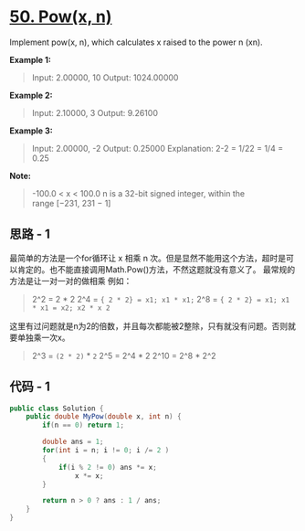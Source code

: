 # [50. Pow(x, n)](https://leetcode-cn.com/problems/powx-n/)

Implement pow(x, n), which calculates x raised to the power n (xn).

**Example 1:**

> Input: 2.00000, 10
> Output: 1024.00000

**Example 2:**

> Input: 2.10000, 3
> Output: 9.26100

**Example 3:**

> Input: 2.00000, -2
> Output: 0.25000
> Explanation: 2-2 = 1/22 = 1/4 = 0.25

**Note:**

> -100.0 < x < 100.0
> n is a 32-bit signed integer, within the range [−231, 231 − 1]

## 思路 - 1

最简单的方法是一个for循环让 x 相乘 n 次。但是显然不能用这个方法，超时是可以肯定的。也不能直接调用Math.Pow()方法，不然这题就没有意义了。
最常规的方法是让一对一对的做相乘
例如：

> 2^2 = 2 * 2
> 2^4 = `{ 2 * 2} = x1; x1 * x1;`
> 2^8 = `{ 2 * 2} = x1; x1 * x1 = x2; x2 * x 2`

这里有过问题就是n为2的倍数，并且每次都能被2整除，只有就没有问题。否则就要单独乘一次x。

> 2^3 = `(2 * 2)` * `2`
> 2^5 = 2^4 * 2
> 2^10 = 2^8 * 2^2

## 代码 - 1

```csharp
public class Solution {
    public double MyPow(double x, int n) {
        if(n == 0) return 1;

        double ans = 1;
        for(int i = n; i != 0; i /= 2 )
        {
            if(i % 2 != 0) ans *= x;
                x *= x;
        }

        return n > 0 ? ans : 1 / ans;
    }
}
```


